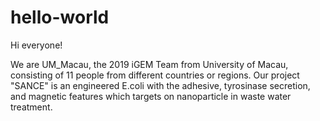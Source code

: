 # hello-world

Hi everyone!

We are UM_Macau, the 2019 iGEM Team from University of Macau, consisting of 11 people from different countries or regions.
Our project "SANCE" is an engineered E.coli with the adhesive, tyrosinase secretion, and magnetic features which targets on nanoparticle in waste water treatment.
